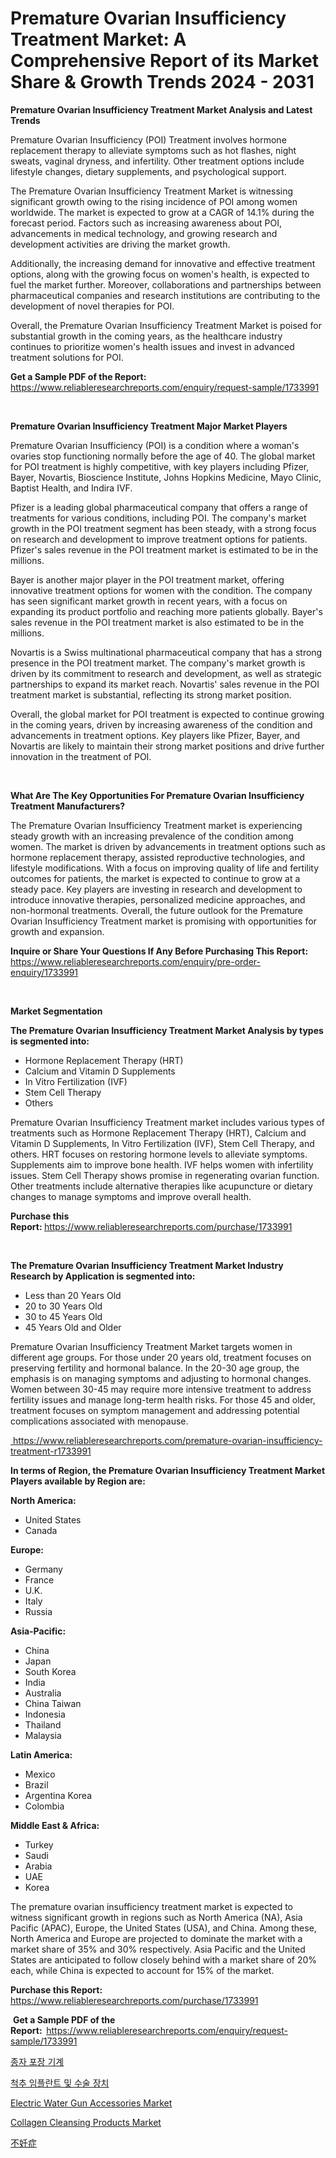 <p><h1>Premature Ovarian Insufficiency Treatment Market: A Comprehensive Report of its Market Share & Growth Trends 2024 - 2031</h1></p><p><strong>Premature Ovarian Insufficiency Treatment Market Analysis and Latest Trends</strong></p>
<p><p>Premature Ovarian Insufficiency (POI) Treatment involves hormone replacement therapy to alleviate symptoms such as hot flashes, night sweats, vaginal dryness, and infertility. Other treatment options include lifestyle changes, dietary supplements, and psychological support.</p><p>The Premature Ovarian Insufficiency Treatment Market is witnessing significant growth owing to the rising incidence of POI among women worldwide. The market is expected to grow at a CAGR of 14.1% during the forecast period. Factors such as increasing awareness about POI, advancements in medical technology, and growing research and development activities are driving the market growth.</p><p>Additionally, the increasing demand for innovative and effective treatment options, along with the growing focus on women's health, is expected to fuel the market further. Moreover, collaborations and partnerships between pharmaceutical companies and research institutions are contributing to the development of novel therapies for POI.</p><p>Overall, the Premature Ovarian Insufficiency Treatment Market is poised for substantial growth in the coming years, as the healthcare industry continues to prioritize women's health issues and invest in advanced treatment solutions for POI.</p></p>
<p><strong>Get a Sample PDF of the Report:&nbsp;</strong> <a href="https://www.reliableresearchreports.com/enquiry/request-sample/1733991">https://www.reliableresearchreports.com/enquiry/request-sample/1733991</a></p>
<p>&nbsp;</p>
<p><strong>Premature Ovarian Insufficiency Treatment Major Market Players</strong></p>
<p><p>Premature Ovarian Insufficiency (POI) is a condition where a woman's ovaries stop functioning normally before the age of 40. The global market for POI treatment is highly competitive, with key players including Pfizer, Bayer, Novartis, Bioscience Institute, Johns Hopkins Medicine, Mayo Clinic, Baptist Health, and Indira IVF.</p><p>Pfizer is a leading global pharmaceutical company that offers a range of treatments for various conditions, including POI. The company's market growth in the POI treatment segment has been steady, with a strong focus on research and development to improve treatment options for patients. Pfizer's sales revenue in the POI treatment market is estimated to be in the millions.</p><p>Bayer is another major player in the POI treatment market, offering innovative treatment options for women with the condition. The company has seen significant market growth in recent years, with a focus on expanding its product portfolio and reaching more patients globally. Bayer's sales revenue in the POI treatment market is also estimated to be in the millions.</p><p>Novartis is a Swiss multinational pharmaceutical company that has a strong presence in the POI treatment market. The company's market growth is driven by its commitment to research and development, as well as strategic partnerships to expand its market reach. Novartis' sales revenue in the POI treatment market is substantial, reflecting its strong market position.</p><p>Overall, the global market for POI treatment is expected to continue growing in the coming years, driven by increasing awareness of the condition and advancements in treatment options. Key players like Pfizer, Bayer, and Novartis are likely to maintain their strong market positions and drive further innovation in the treatment of POI.</p></p>
<p>&nbsp;</p>
<p><strong>What Are The Key Opportunities For Premature Ovarian Insufficiency Treatment Manufacturers?</strong></p>
<p><p>The Premature Ovarian Insufficiency Treatment market is experiencing steady growth with an increasing prevalence of the condition among women. The market is driven by advancements in treatment options such as hormone replacement therapy, assisted reproductive technologies, and lifestyle modifications. With a focus on improving quality of life and fertility outcomes for patients, the market is expected to continue to grow at a steady pace. Key players are investing in research and development to introduce innovative therapies, personalized medicine approaches, and non-hormonal treatments. Overall, the future outlook for the Premature Ovarian Insufficiency Treatment market is promising with opportunities for growth and expansion.</p></p>
<p><strong>Inquire or Share Your Questions If Any Before Purchasing This Report:</strong> <a href="https://www.reliableresearchreports.com/enquiry/pre-order-enquiry/1733991">https://www.reliableresearchreports.com/enquiry/pre-order-enquiry/1733991</a></p>
<p>&nbsp;</p>
<p><strong>Market Segmentation</strong></p>
<p><strong>The Premature Ovarian Insufficiency Treatment Market Analysis by types is segmented into:</strong></p>
<p><ul><li>Hormone Replacement Therapy (HRT)</li><li>Calcium and Vitamin D Supplements</li><li>In Vitro Fertilization (IVF)</li><li>Stem Cell Therapy</li><li>Others</li></ul></p>
<p><p>Premature Ovarian Insufficiency Treatment market includes various types of treatments such as Hormone Replacement Therapy (HRT), Calcium and Vitamin D Supplements, In Vitro Fertilization (IVF), Stem Cell Therapy, and others. HRT focuses on restoring hormone levels to alleviate symptoms. Supplements aim to improve bone health. IVF helps women with infertility issues. Stem Cell Therapy shows promise in regenerating ovarian function. Other treatments include alternative therapies like acupuncture or dietary changes to manage symptoms and improve overall health.</p></p>
<p><strong>Purchase this Report:&nbsp;</strong><a href="https://www.reliableresearchreports.com/purchase/1733991">https://www.reliableresearchreports.com/purchase/1733991</a></p>
<p>&nbsp;</p>
<p><strong>The Premature Ovarian Insufficiency Treatment Market Industry Research by Application is segmented into:</strong></p>
<p><ul><li>Less than 20 Years Old</li><li>20 to 30 Years Old</li><li>30 to 45 Years Old</li><li>45 Years Old and Older</li></ul></p>
<p><p>Premature Ovarian Insufficiency Treatment Market targets women in different age groups. For those under 20 years old, treatment focuses on preserving fertility and hormonal balance. In the 20-30 age group, the emphasis is on managing symptoms and adjusting to hormonal changes. Women between 30-45 may require more intensive treatment to address fertility issues and manage long-term health risks. For those 45 and older, treatment focuses on symptom management and addressing potential complications associated with menopause.</p></p>
<p><a href="https://www.reliableresearchreports.com/premature-ovarian-insufficiency-treatment-r1733991">&nbsp;https://www.reliableresearchreports.com/premature-ovarian-insufficiency-treatment-r1733991</a></p>
<p><strong>In terms of Region, the Premature Ovarian Insufficiency Treatment Market Players available by Region are:</strong></p>
<p>
    <p> <strong> North America: </strong>
        <ul>
            <li>United States</li>
            <li>Canada</li>
        </ul>
        </p> 
    <p> <strong> Europe: </strong>
        <ul>
            <li>Germany</li>
            <li>France</li>
            <li>U.K.</li>
            <li>Italy</li>
            <li>Russia</li>
        </ul>
        </p> 
    <p> <strong> Asia-Pacific: </strong>
        <ul>
            <li>China</li>
            <li>Japan</li>
            <li>South Korea</li>
            <li>India</li>
            <li>Australia</li>
            <li>China Taiwan</li>
            <li>Indonesia</li>
            <li>Thailand</li>
            <li>Malaysia</li>
        </ul>
        </p> 
    <p> <strong> Latin America: </strong>
        <ul>
            <li>Mexico</li>
            <li>Brazil</li>
            <li>Argentina Korea</li>
            <li>Colombia</li>
        </ul>
        </p> 
    <p> <strong> Middle East & Africa: </strong>
        <ul>
            <li>Turkey</li>
            <li>Saudi</li>
            <li>Arabia</li>
            <li>UAE</li>
            <li>Korea</li>
        </ul>
    </p>
    </p>
<p><p>The premature ovarian insufficiency treatment market is expected to witness significant growth in regions such as North America (NA), Asia Pacific (APAC), Europe, the United States (USA), and China. Among these, North America and Europe are projected to dominate the market with a market share of 35% and 30% respectively. Asia Pacific and the United States are anticipated to follow closely behind with a market share of 20% each, while China is expected to account for 15% of the market.</p></p>
<p><strong>Purchase this Report: </strong><a href="https://www.reliableresearchreports.com/purchase/1733991">https://www.reliableresearchreports.com/purchase/1733991</a></p>
<p>&nbsp;<strong>Get a Sample PDF of the Report:&nbsp;&nbsp;</strong><a href="https://www.reliableresearchreports.com/enquiry/request-sample/1733991">https://www.reliableresearchreports.com/enquiry/request-sample/1733991</a></p>
<p><strong></strong></p>
<p><p><a href="https://medium.com/@cheddar67856/%EC%94%A8%EC%95%97-%ED%8F%AC%EC%9E%A5-%EA%B8%B0%EA%B3%84-%EC%8B%9C%EC%9E%A5%EC%9D%80-%EC%8B%9C%EC%9E%A5-%EC%A0%90%EC%9C%A0%EC%9C%A8-%ED%81%AC%EA%B8%B0-%EB%B0%8F-2031%EB%85%84%EA%B9%8C%EC%A7%80%EC%9D%98-%EC%98%88%EC%83%81-%EC%98%88%EC%B8%A1%EC%97%90-%EC%B4%88%EC%A0%90%EC%9D%84-%EB%A7%9E%EC%B6%A5%EB%8B%88%EB%8B%A4-4c0cb0bde88a">종자 포장 기계</a></p><p><a href="https://medium.com/@sherlock567567/%EC%B2%99%EC%B6%94-%EC%9E%84%ED%94%8C%EB%9E%80%ED%8A%B8-%EB%B0%8F-%EC%88%98%EC%88%A0-%EC%9E%A5%EB%B9%84-%EC%8B%9C%EC%9E%A5-%EA%B7%9C%EB%AA%A8-%EB%B0%8F-%EC%8B%9C%EC%9E%A5-%EB%8F%99%ED%96%A5-%EC%99%84%EC%A0%84%ED%95%9C-%EC%82%B0%EC%97%85-%EA%B0%9C%EC%9A%94-2024%EB%85%84%EB%B6%80%ED%84%B0-2031%EB%85%84%EA%B9%8C%EC%A7%80-657b546d3bee">척추 임플란트 및 수술 장치</a></p><p><a href="https://www.linkedin.com/pulse/electric-water-gun-accessories-market-size-reveals-best-marketing-wplxf?trackingId=kx7advTd1BVP6xX5tA8xFg%3D%3D">Electric Water Gun Accessories Market</a></p><p><a href="https://www.linkedin.com/pulse/collagen-cleansing-products-market-comprehensive-assessment-98a0f?trackingId=D7qhEOpBpKZkpLl7%2B0UsOg%3D%3D">Collagen Cleansing Products Market</a></p><p><a href="https://medium.com/@charityrice70/%E4%B8%8D%E5%A6%8A%E7%97%87%E5%B8%82%E5%A0%B4%E3%81%AE%E5%88%86%E6%9E%90-%E3%82%B0%E3%83%AD%E3%83%BC%E3%83%90%E3%83%AB%E3%81%AA%E6%A5%AD%E7%95%8C%E3%81%AE%E5%B1%95%E6%9C%9B%E3%81%A8%E4%BA%88%E6%B8%AC-2024%E5%B9%B4%E3%81%8B%E3%82%892031%E5%B9%B4%E3%81%BE%E3%81%A7-f48c94df5470">不妊症</a></p></p>